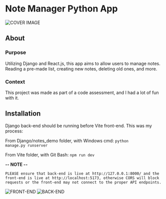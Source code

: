 # Note Manager Python App
![COVER IMAGE](https://i.imgur.com/K2X1sgw.png)

## About

### Purpose
Utilizing Django and React.js, this app aims to allow users to manage notes. Reading a pre-made list, creating new notes, deleting old ones, and more.

### Context
This project was made as part of a code assessment, and I had a lot of fun with it.

## Installation

Django back-end should be running before Vite front-end. This was my process:

From Django/notes_demo folder, with Windows cmd:
<code>python manage.py runserver</code>

From Vite folder, with Git Bash:
<code>npm run dev</code>

**-- NOTE --** 
```
PLEASE ensure that back-end is live at http://127.0.0.1:8000/ and the front-end is live at http://localhost:5173, otherwise CORS will block requests or the front-end may not connect to the proper API endpoints.
```
![FRONT-END](https://i.imgur.com/VVKGO7c.png)
![BACK-END](https://i.imgur.com/GmUux7v.png)